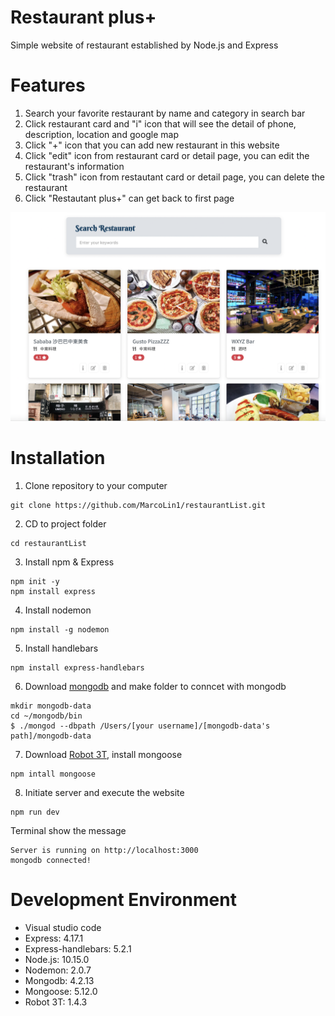 # Restaurant plus+
Simple website of restaurant established by Node.js and Express

# Features
1. Search your favorite restaurant by name and category in search bar
2. Click restaurant card and "i" icon that will see the detail of phone, description, location and google map
3. Click "+" icon that you can add new restaurant in this website
4. Click "edit" icon from restaurant card or detail page, you can edit the restaurant's information
5. Click "trash" icon from restautant card or detail page, you can delete the restaurant
6. Click "Restautant plus+" can get back to first page

![image](https://github.com/MarcoLin1/restaurantList/blob/master/restaurantList_.png)

# Installation
1. Clone repository to your computer
```
git clone https://github.com/MarcoLin1/restaurantList.git
```
2. CD to project folder
```
cd restaurantList
```
3. Install npm & Express
```
npm init -y
npm install express
```
4. Install nodemon
```
npm install -g nodemon
```
5. Install handlebars
```
npm install express-handlebars
```
6. Download [mongodb](https://www.mongodb.com/) and make folder to conncet with mongodb 
```
mkdir mongodb-data
cd ~/mongodb/bin
$ ./mongod --dbpath /Users/[your username]/[mongodb-data's path]/mongodb-data
```
7. Download [Robot 3T](https://robomongo.org/), install mongoose
```
npm intall mongoose
```
8. Initiate server and execute the website
```
npm run dev 
```
Terminal show the message 
```
Server is running on http://localhost:3000 
mongodb connected!
```

# Development Environment 
* Visual studio code 
* Express: 4.17.1
* Express-handlebars: 5.2.1
* Node.js: 10.15.0
* Nodemon: 2.0.7
* Mongodb: 4.2.13
* Mongoose: 5.12.0
* Robot 3T: 1.4.3



